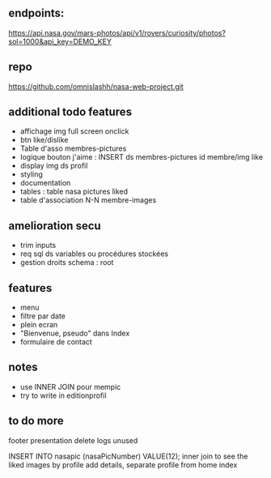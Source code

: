 ## endpoints:  
https://api.nasa.gov/mars-photos/api/v1/rovers/curiosity/photos?sol=1000&api_key=DEMO_KEY  

## repo
https://github.com/omnislashh/nasa-web-project.git

## additional todo features
- affichage img full screen onclick
- btn like/dislike
- Table d'asso membres-pictures
- logique bouton j'aime : INSERT ds membres-pictures id membre/img like
- display img ds profil
- styling
- documentation
- tables : table nasa pictures liked
- table d'association N-N membre-images

## amelioration secu 
- trim inputs
- req sql ds variables ou procédures stockées
- gestion droits schema : root

## features 
- menu
- filtre par date
- plein ecran
- "Bienvenue, pseudo" dans Index
- formulaire de contact

## notes
- use INNER JOIN pour mempic
- try to write in editionprofil

## to do more
footer presentation
delete logs unused

INSERT INTO nasapic (nasaPicNumber)
VALUE(12);
inner join to see the liked images by profile
add details, separate profile from home index